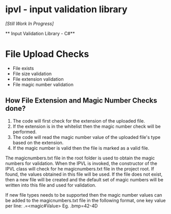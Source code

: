 ipvl - input validation library
================================
*[Still Work In Progress]*

** Input Validation Library - C#** 


File Upload Checks
===================
- File exists
- File size validation
- File extension validation
- File magic number validation

How File Extension and Magic Number Checks done?
-------------------------------------------------

1) The code will first check for the extension of the uploaded file.
2) If the extension is in the whitelist then the magic number check will be performed.
3) The code will read the magic number value of the uploaded file's type based on the extension.
4) If the magic number is valid then the file is marked as a valid file.

The magicnumbers.txt file in the root folder is used to obtain the magic numbers for validation.
When the IPVL is invoked, the constructor of the IPVL class will check for he magicnumbers.txt file in the project root. If found, the values obtained in this file will be used. If the file does not exist, then a new file will be created and the default set of magic numbers will be written into this file and used for validation.

If new file types needs to be supported then the magic number values can be added to the magicnumbers.txt file in the following format, one key value per line:
.<filetype>=<magic#Value>
Eg.
.bmp=42-4D


